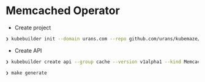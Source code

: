 # Memcached Operator

- Create project

```bash
❯ kubebuilder init --domain urans.com --repo github.com/urans/kubemaze/app/memcached-operator
```

- Create API

```bash
❯ kubebuilder create api --group cache --version v1alpha1 --kind Memcached
```

```bash
❯ make generate
```
